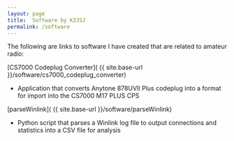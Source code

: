 ```yaml
---
layout: page
title:  Software by K3JSJ
permalink: /software
---
```


The following are links to software I have created that are related to amateur radio:

[CS7000 Codeplug Converter]( {{ site.base-url }}/software/cs7000_codeplug_converter)
- Application that converts Anytone 878UVII Plus codeplug into a format for import into the CS7000 M17 PLUS CPS

[parseWinlink]( {{ site.base-url }}/software/parseWinlink)
- Python script that parses a Winlink log file to output connections and statistics into a CSV file for analysis


